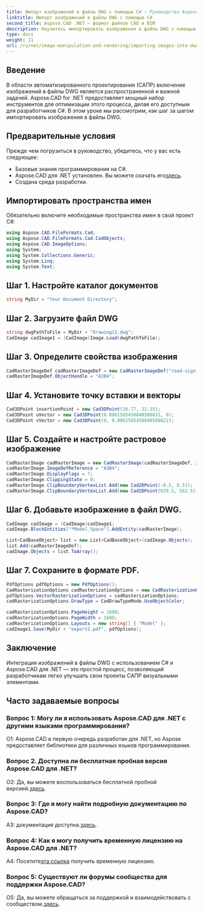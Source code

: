 ```yaml
---
title: Импорт изображений в файлы DWG с помощью C# — Руководство Aspose.CAD
linktitle: Импорт изображений в файлы DWG с помощью C#
second_title: Aspose.CAD .NET — формат файлов CAD и BIM
description: Научитесь импортировать изображения в файлы DWG с помощью C# с помощью Aspose.CAD для .NET. Следуйте нашему пошаговому руководству для бесшовной интеграции.
type: docs
weight: 11
url: /ru/net/image-manipulation-and-rendering/importing-images-into-dwg/
---
```

## Введение

В области автоматизированного проектирования (САПР) включение изображений в файлы DWG является распространенной и важной задачей. Aspose.CAD for .NET предоставляет мощный набор инструментов для оптимизации этого процесса, делая его доступным для разработчиков C#. В этом уроке мы рассмотрим, как шаг за шагом импортировать изображения в файлы DWG.

## Предварительные условия

Прежде чем погрузиться в руководство, убедитесь, что у вас есть следующее:

- Базовые знания программирования на C#.
-  Aspose.CAD для .NET установлен. Вы можете скачать его[здесь](https://releases.aspose.com/cad/net/).
- Создана среда разработки.

## Импортировать пространства имен

Обязательно включите необходимые пространства имен в свой проект C#:

```csharp
using Aspose.CAD.FileFormats.Cad;
using Aspose.CAD.FileFormats.Cad.CadObjects;
using Aspose.CAD.ImageOptions;
using System;
using System.Collections.Generic;
using System.Linq;
using System.Text;
```

## Шаг 1. Настройте каталог документов

```csharp
string MyDir = "Your Document Directory";
```

## Шаг 2. Загрузите файл DWG

```csharp
string dwgPathToFile = MyDir + "Drawing11.dwg";
CadImage cadImage1 = (CadImage)Image.Load(dwgPathToFile);
```

## Шаг 3. Определите свойства изображения

```csharp
CadRasterImageDef cadRasterImageDef = new CadRasterImageDef("road-sign-custom.png", 640, 562);
cadRasterImageDef.ObjectHandle = "A3B4";
```

## Шаг 4. Установите точку вставки и векторы

```csharp
Cad3DPoint insertionPoint = new Cad3DPoint(26.77, 22.35);
Cad3DPoint uVector = new Cad3DPoint(0.0061565450840500831, 0);
Cad3DPoint vVector = new Cad3DPoint(0, 0.0061565450840500822);
```

## Шаг 5. Создайте и настройте растровое изображение

```csharp
CadRasterImage cadRasterImage = new CadRasterImage(cadRasterImageDef, insertionPoint, uVector, vVector);
cadRasterImage.ImageDefReference = "A3B4";
cadRasterImage.DisplayFlags = 7;
cadRasterImage.ClippingState = 0;
cadRasterImage.ClipBoundaryVertexList.Add(new Cad2DPoint(-0.5, 0.5));
cadRasterImage.ClipBoundaryVertexList.Add(new Cad2DPoint(639.5, 561.5));
```

## Шаг 6. Добавьте изображение в файл DWG.

```csharp
CadImage cadImage = (CadImage)cadImage1;
cadImage.BlockEntities["*Model_Space"].AddEntity(cadRasterImage);

List<CadBaseObject> list = new List<CadBaseObject>(cadImage.Objects);
list.Add(cadRasterImageDef);
cadImage.Objects = list.ToArray();
```

## Шаг 7. Сохраните в формате PDF.

```csharp
PdfOptions pdfOptions = new PdfOptions();
CadRasterizationOptions cadRasterizationOptions = new CadRasterizationOptions();
pdfOptions.VectorRasterizationOptions = cadRasterizationOptions;
cadRasterizationOptions.DrawType = CadDrawTypeMode.UseObjectColor;

cadRasterizationOptions.PageHeight = 1600;
cadRasterizationOptions.PageWidth = 1600;
cadRasterizationOptions.Layouts = new string[] { "Model" };
cadImage1.Save(MyDir + "export2.pdf", pdfOptions);
```

## Заключение

Интеграция изображений в файлы DWG с использованием C# и Aspose.CAD для .NET — это простой процесс, позволяющий разработчикам легко улучшать свои проекты САПР визуальными элементами.

## Часто задаваемые вопросы

### Вопрос 1: Могу ли я использовать Aspose.CAD для .NET с другими языками программирования?

О1: Aspose.CAD в первую очередь разработан для .NET, но Aspose предоставляет библиотеки для различных языков программирования.

### Вопрос 2. Доступна ли бесплатная пробная версия Aspose.CAD для .NET?

 О2: Да, вы можете воспользоваться бесплатной пробной версией.[здесь](https://releases.aspose.com/).

### Вопрос 3: Где я могу найти подробную документацию по Aspose.CAD?

 A3: документация доступна.[здесь](https://reference.aspose.com/cad/net/).

### Вопрос 4: Как я могу получить временную лицензию на Aspose.CAD для .NET?

 А4: Посетите[эта ссылка](https://purchase.aspose.com/temporary-license/) получить временную лицензию.

### Вопрос 5: Существуют ли форумы сообщества для поддержки Aspose.CAD?

 О5: Да, вы можете обращаться за поддержкой и взаимодействовать с сообществом.[здесь](https://forum.aspose.com/c/cad/19).
